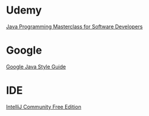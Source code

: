 # Udemy
[Java Programming Masterclass for Software Developers](https://www.udemy.com/course/java-the-complete-java-developer-course/)
# Google
[Google Java Style Guide](https://google.github.io/styleguide/javaguide.html)
# IDE
[IntelliJ Community Free Edition](https://www.jetbrains.com/idea/download/#section=windows)
